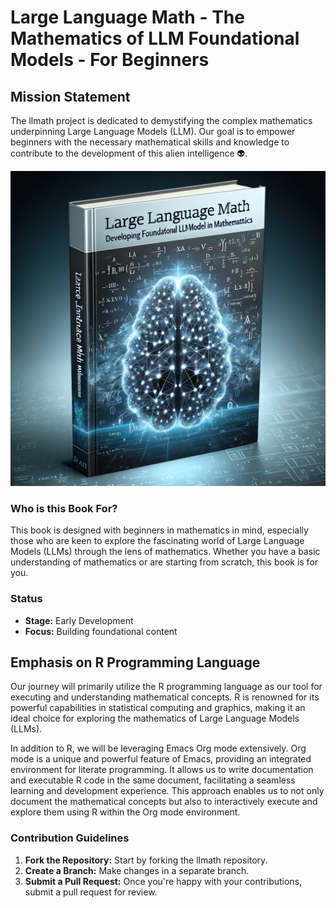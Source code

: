# Large Language Math - The Mathematics of LLM Foundational Models - For Beginners

## Mission Statement
The llmath project is dedicated to demystifying the complex mathematics underpinning Large Language Models (LLM). Our goal is to empower beginners with the necessary mathematical skills and knowledge to contribute to the development of this alien intelligence 👽.

![Large Language Math - The Mathematics of LLM Foundational Models](src/cover.png)

### Who is this Book For?
This book is designed with beginners in mathematics in mind, especially those who are keen to explore the fascinating world of Large Language Models (LLMs) through the lens of mathematics. Whether you have a basic understanding of mathematics or are starting from scratch, this book is for you.

### Status
- **Stage:** Early Development
- **Focus:** Building foundational content

## Emphasis on R Programming Language

Our journey will primarily utilize the R programming language as our tool for executing and understanding mathematical concepts. R is renowned for its powerful capabilities in statistical computing and graphics, making it an ideal choice for exploring the mathematics of Large Language Models (LLMs).

In addition to R, we will be leveraging Emacs Org mode extensively. Org mode is a unique and powerful feature of Emacs, providing an integrated environment for literate programming. It allows us to write documentation and executable R code in the same document, facilitating a seamless learning and development experience. This approach enables us to not only document the mathematical concepts but also to interactively execute and explore them using R within the Org mode environment. 

### Contribution Guidelines
1. **Fork the Repository:** Start by forking the llmath repository.
2. **Create a Branch:** Make changes in a separate branch.
3. **Submit a Pull Request:** Once you're happy with your contributions, submit a pull request for review.

